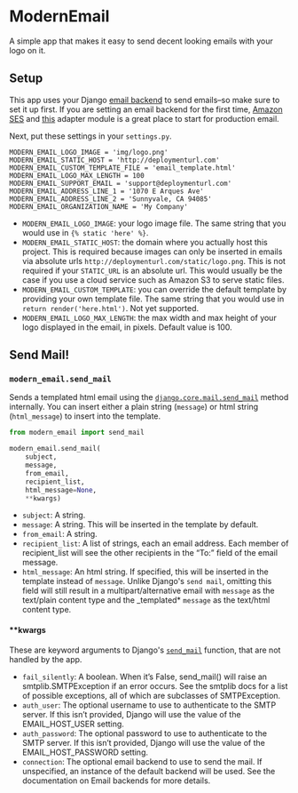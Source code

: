 # ModernEmail

A simple app that makes it easy to send decent looking emails with your logo on it.

## Setup

This app uses your Django [email backend](https://docs.djangoproject.com/en/2.2/topics/email/#email-backends) to send emails–so make sure to set it up first. If you are setting an email backend for the first time, [Amazon SES](https://aws.amazon.com/ses/) and [this](https://github.com/django-ses/django-ses) adapter module is a great place to start for production email.

Next, put these settings in your `settings.py`.

```
MODERN_EMAIL_LOGO_IMAGE = 'img/logo.png'
MODERN_EMAIL_STATIC_HOST = 'http://deploymenturl.com'
MODERN_EMAIL_CUSTOM_TEMPLATE_FILE = 'email_template.html'
MODERN_EMAIL_LOGO_MAX_LENGTH = 100
MODERN_EMAIL_SUPPORT_EMAIL = 'support@deploymenturl.com'
MODERN_EMAIL_ADDRESS_LINE_1 = '1070 E Arques Ave'
MODERN_EMAIL_ADDRESS_LINE_2 = 'Sunnyvale, CA 94085'
MODERN_EMAIL_ORGANIZATION_NAME = 'My Company'
```

- `MODERN_EMAIL_LOGO_IMAGE`: your logo image file. The same string that you would use in `{% static 'here' %}`.
- `MODERN_EMAIL_STATIC_HOST`: the domain where you actually host this project. This is required because images can only be inserted in emails via absolute urls `http://deploymenturl.com/static/logo.png`. This is not required if your `STATIC_URL` is an absolute url. This would usually be the case if you use a cloud service such as Amazon S3 to serve static files.
- `MODERN_EMAIL_CUSTOM_TEMPLATE`: you can override the default template by providing your own template file. The same string that you would use in `return render('here.html')`. Not yet supported.
- `MODERN_EMAIL_LOGO_MAX_LENGTH`: the max width and max height of your logo displayed in the email, in pixels. Default value is 100.

## Send Mail!

### `modern_email.send_mail`

Sends a templated html email using the [`django.core.mail.send_mail`](https://docs.djangoproject.com/en/2.2/topics/email/#send-mail) method internally. You can insert either a plain string (`message`) or html string (`html_message`) to insert into the template.

```python
from modern_email import send_mail

modern_email.send_mail(
    subject,
    message,
    from_email,
    recipient_list,
    html_message=None,
    **kwargs)
```

- `subject`: A string.
- `message`: A string. This will be inserted in the template by default.
- `from_email`: A string.
- `recipient_list`: A list of strings, each an email address. Each member of recipient_list will see the other recipients in the “To:” field of the email message.
- `html_message`: An html string. If specified, this will be inserted in the template instead of `message`. Unlike Django's `send mail`, omitting this field will still result in a multipart/alternative email with `message` as the text/plain content type and the \_templated* `message` as the text/html content type.

#### \*\*kwargs

These are keyword arguments to Django's [`send_mail`](https://docs.djangoproject.com/en/2.2/topics/email/#send-mail) function, that are not handled by the app.

- `fail_silently`: A boolean. When it’s False, send_mail() will raise an smtplib.SMTPException if an error occurs. See the smtplib docs for a list of possible exceptions, all of which are subclasses of SMTPException.
- `auth_user`: The optional username to use to authenticate to the SMTP server. If this isn’t provided, Django will use the value of the EMAIL_HOST_USER setting.
- `auth_password`: The optional password to use to authenticate to the SMTP server. If this isn’t provided, Django will use the value of the EMAIL_HOST_PASSWORD setting.
- `connection`: The optional email backend to use to send the mail. If unspecified, an instance of the default backend will be used. See the documentation on Email backends for more details.
